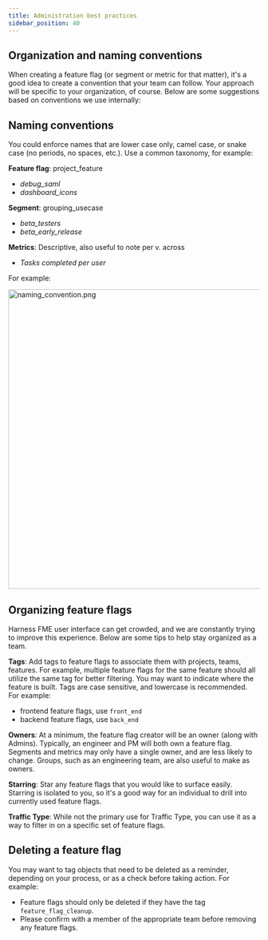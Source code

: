 ```yaml
---
title: Administration best practices
sidebar_position: 40
---
```


## Organization and naming conventions

When creating a feature flag (or segment or metric for that matter), it's a good idea to create a convention that your team can follow. Your approach will be specific to your organization, of course. Below are some suggestions based on conventions we use internally:

## Naming conventions

You could enforce names that are lower case only, camel case, or snake case (no periods, no spaces, etc.). Use a common taxonomy, for example:

**Feature flag**: project_feature

- *debug_saml*
- *dashboard_icons*

**Segment**: grouping_usecase

- *beta_testers*
- *beta_early_release*

**Metrics**: Descriptive, also useful to note per v. across

- *Tasks completed per user*

For example:

<img src="https://help.split.io/hc/article_attachments/360038725131" alt="naming_convention.png" width="600" />

## Organizing feature flags

Harness FME user interface can get crowded, and we are constantly trying to improve this experience. Below are some tips to help stay organized as a team.

**Tags**: Add tags to feature flags to associate them with projects, teams, features. For example, multiple feature flags for the same feature should all utilize the same tag for better filtering. You may want to indicate where the feature is built. Tags are case sensitive, and lowercase is recommended. For example:

- frontend feature flags, use `front_end`
- backend feature flags, use `back_end`

**Owners**: At a minimum, the feature flag creator will be an owner (along with Admins). Typically, an engineer and PM will both own a feature flag. Segments and metrics may only have a single owner, and are less likely to change. Groups, such as an engineering team, are also useful to make as owners.

**Starring**: Star any feature flags that you would like to surface easily. Starring is isolated to you, so it's a good way for an individual to drill into currently used feature flags.

**Traffic Type**: While not the primary use for Traffic Type, you can use it as a way to filter in on a specific set of feature flags.

## Deleting a feature flag

You may want to tag objects that need to be deleted as a reminder, depending on your process, or as a check before taking action. For example:

- Feature flags should only be deleted if they have the tag `feature_flag_cleanup`.
- Please confirm with a member of the appropriate team before removing any feature flags.
